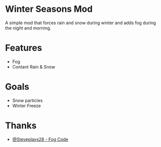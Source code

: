 # Winter Seasons Mod
A simple mod that forces rain and snow during winter and adds fog during the night and morning.

# Features
 - Fog
 - Contant Rain & Snow

# Goals
 - Snow particles
 - Winter Freeze

# Thanks
 - [@Steveplays28 - Fog Code](https://github.com/Steveplays28/biomefog/blob/main/src/main/java/io/github/steveplays28/biomefog/mixin/BackgroundRendererMixin.java)